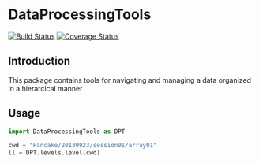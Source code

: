 # DataProcessingTools

[![Build Status](https://travis-ci.com/grero/DataProcessingTools.svg?branch=master)](https://travis-ci.com/grero/DataProcessingTools)
[![Coverage Status](https://coveralls.io/repos/github/grero/DataProcessingTools/badge.svg?branch=master)](https://coveralls.io/github/grero/DataProcessingTools?branch=master)

## Introduction
This package contains tools for navigating and managing a data organized in a hierarcical manner

## Usage

```python
import DataProcessingTools as DPT

cwd = "Pancake/20130923/session01/array01"
ll = DPT.levels.level(cwd)
```
